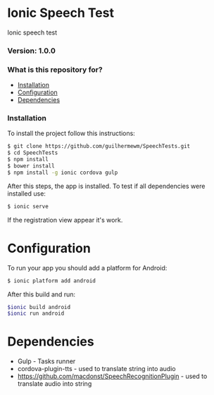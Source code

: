# Ionic Speech Test

Ionic speech test

### Version: 1.0.0

### What is this repository for? ###


* [Installation](#Installation)
* [Configuration](#Configuration)
* [Dependencies](#Dependencies)

### Installation 

To install the project follow this instructions:
```bash
$ git clone https://github.com/guilhermewm/SpeechTests.git
$ cd SpeechTests
$ npm install
$ bower install
$ npm install -g ionic cordova gulp
```

After this steps, the app is installed. To test if all dependencies were installed use:

```bash
$ ionic serve
``` 

If the registration view appear it's work.


# Configuration 
To run your app you should add a platform for Android:

```bash
$ ionic platform add android
```

After this build and run:

```bash
$ionic build android
$ionic run android
```

# Dependencies

* Gulp - Tasks runner
* cordova-plugin-tts - used to translate string into audio
* https://github.com/macdonst/SpeechRecognitionPlugin - used to translate audio into string


